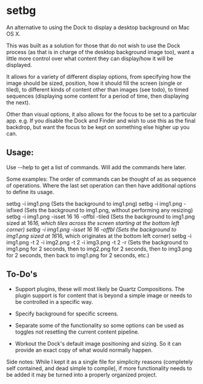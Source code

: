 setbg
=====

An alternative to using the Dock to display a desktop background on Mac OS X.

This was built as a solution for those that do not wish to use the Dock process (as that is in charge of the desktop background image too), want a little more control over what content they can display/how it will be displayed.

It allows for a variety of different display options, from specifying how the image should be sized, position, how it should fill the screen (single or tiled), to different kinds of content other than images (see todo), to timed sequences (displaying some content for a period of time, then displaying the next).

Other than visual options, it also allows for the focus to be set to a particular app. e.g. If you disable the Dock and Finder and wish to use this as the final backdrop, but want the focus to be kept on something else higher up you can.



Usage:
------
Use --help to get a list of commands. Will add the commands here later.

Some examples:
The order of commands can be thought of as as sequence of operations. Where the last set operation can then have additional options to define its usage.

setbg -i img1.png (Sets the background to img1.png)
setbg -i img1.png -isfixed (Sets the background to img1.png, without performing any resizing)
setbg -i img1.png -isset 16 16 -offbl -tiled (Sets the background to img1.png sized at 16*16, which tiles across the screen starting at the bottom left corner)
setbg -i img1.png -isset 16 16 -offbl (Sets the background to img1.png sized at 16*16, which originates at the bottom left corner)
setbg -i img1.png -t 2 -i img2.png -t 2 -i img3.png -t 2 -r (Sets the background to img1.png for 2 seconds, then to img2.png for 2 seconds, then to img3.png for 2 seconds, then back to img1.png for 2 seconds, etc.)



To-Do's
-------
 * Support plugins, these will most likely be Quartz Compositions. The plugin support is for content that is beyond a simple image or needs to be controlled in a specific way.

 * Specify background for specific screens.

 * Separate some of the functionality so some options can be used as toggles not resetting the current content pipeline.

 * Workout the Dock's default image positioning and sizing. So it can provide an exact copy of what would normally happen.


Side notes:
While I kept it as a single file for simplicity reasons (completely self contained, and dead simple to compile), if more functionality needs to be added it may be turned into a properly organized project.